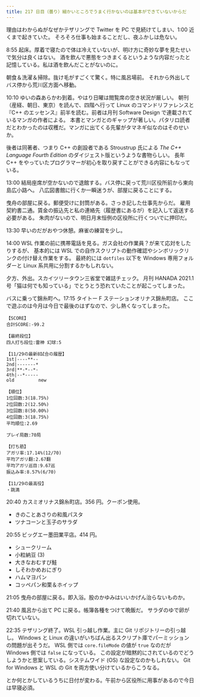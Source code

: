```yaml
---
title: 217 日目（曇り）細かいところでうまく行かないのは基本ができていないからだ
---
```


理由はわからぬがなぜかテザリングで Twitter を PC で見続けてしまい、1:00 近くまで起きていた。
そろそろ仕事も始まることだし、夜ふかしは危ない。

8:55 起床。厚着で寝たので体は冷えていないが、明け方に奇妙な夢を見たせいで気分は良くはない。
酒を飲んで悪態をつきまくるというような内容だったと記憶している。私は酒を飲んだことがないのに。

朝食＆洗濯＆掃除。抜け毛がすごくて驚く。特に風呂場前。
それから外出してバス停から荒川区方面へ移動。

10:10 ゆいの森あらかわ到着。やはり日曜は閲覧席の空き状況が厳しい。
朝刊（産経、朝日、東京）を読んで、四階へ行って Linux のコマンドリファレンスと
『C++ のエッセンス』前半を読む。前者は月刊 Software Design で連載されているマンガの作者による。
本書とマンガとのギャップが著しい。パタリロ読者だとわかったのは収穫だ。マンガに出てくる先輩がタマネギ似なのはそのせいか。

後者は同著者、つまり C++ の創設者である Stroustrup 氏による *The C++ Language Fourth Edition* のダイジェスト版というような書物らしい。
長年 C++ をやっていたプログラマーが初心を取り戻すことができる内容にもなっている。

13:00 結局座席が空かないので退館する。バス停に戻って荒川区役所前から東向島広小路へ。
八広図書館に行くか一瞬迷うが、部屋に戻ることにする。

曳舟の部屋に戻る。郵便受けに封筒がある。さっき記した仕事先からだ。
雇用契約書二通。賃金の振込先と私の連絡先（履歴書にあるが）を記入して返送する必要がある。
朱肉がないので、明日月末恒例の区役所に行くついでに押印だ。

13:30 早いのだがおやつ休憩。麻雀の練習を少し。

14:00 WSL 作業の前に携帯電話を見る。ガス会社の作業員？が来て応対をしたりするが、
基本的には WSL での自作スクリプトの動作確認やシンボリックリンクの付け替え作業をする。
最終的には `dotfiles` 以下を Windows 専用フォルダーと Linux 系共用に分割するかもしれない。

夕方、外出。スカイツリータウン三省堂で雑誌チェック。
月刊 HANADA 2021.1 号「猫は何でも知っている」でとうとう恐れていたことが起こってしまった。

バスに乗って錦糸町へ。17:15 タイトー F ステーションオリナス錦糸町店。
ここで遊ぶのは今月は今日で最後のはずなので、少し熱くなってしまった。

```text
【SCORE】
合計SCORE:-99.2

【最終段位】
四人打ち段位:雷神 幻球:5

【11/29の最新8試合の履歴】
1st|----**--
2nd|-------*
3rd|**-*--*-
4th|--*-----
old         new

【順位】
1位回数:3(18.75%)
2位回数:2(12.50%)
3位回数:8(50.00%)
4位回数:3(18.75%)
平均順位:2.69

プレイ局数:70局

【打ち筋】
アガリ率:17.14%(12/70)
平均アガリ翻:2.67翻
平均アガリ巡目:9.67巡
振込み率:8.57%(6/70)

【11/29の最高役】
・跳満
```

20:40 カスミオリナス錦糸町店。356 円。クーポン使用。

* きのことあさりの和風パスタ
* ツナコーンと玉子のサラダ

20:55 ビッグエー墨田業平店。414 円。

* シュークリーム
* 小粒納豆 (3)
* 大きなおむすび鮭
* しそわかめおにぎり
* ハムマヨパン
* コッペパン和栗＆ホイップ

21:05 曳舟の部屋に戻る。即入浴。股のかゆみはいいかげん治らないものか。

21:40 風呂から出て PC に戻る。帳簿各種をつけて晩飯だ。
サラダのゆで卵が切れていない。

22:35 テザリング終了。WSL 引っ越し作業。主に Git リポジトリーの引っ越し。
Windows と Linux の違いがいちばん出るスクリプト庫でパーミッションの問題が出そうだ。
WSL 側では `core.fileMode` の値が `true` なのだが Windows 側では `false` になっている。
この設定が暗黙的にされているのでどうしようかと思案している。システムワイド (OS) な設定なのかもしれない。
Git for Windows と WSL の Git を両方使い分けているからこうなる。

とか何とかしているうちに日付が変わる。午前から区役所に用事があるので今日は早寝必須。
